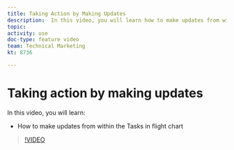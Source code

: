 ```yaml
---
title: Taking Action by Making Updates
description:  In this video, you will learn how to make updates from within the Tasks in flight chart in [!DNL Adobe Workfront].
topic: 
activity: use
doc-type: feature video
team: Technical Marketing
kt: 8736 

---
```

# Taking action by making updates

In this video, you will learn:

* How to make updates from within the Tasks in flight chart

>[!VIDEO](https://video.tv.adobe.com/v/335053/?quality=12)
